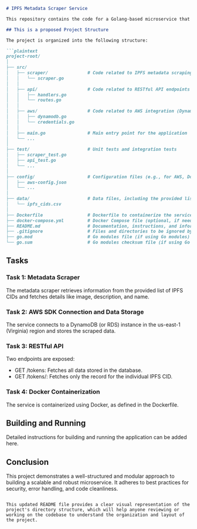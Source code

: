 ```markdown
# IPFS Metadata Scraper Service

This repository contains the code for a Golang-based microservice that fulfills the requirements of a coding challenge. The service is designed to scrape metadata from a provided list of IPFS URIs and store the data in an AWS database service, such as DynamoDB. Additionally, it exposes two RESTful API endpoints to retrieve the scraped data.

## This is a proposed Project Structure

The project is organized into the following structure:

```plaintext
project-root/
│
├── src/
│   ├── scraper/               # Code related to IPFS metadata scraping
│   │   └── scraper.go
│   │
│   ├── api/                   # Code related to RESTful API endpoints
│   │   ├── handlers.go
│   │   └── routes.go
│   │
│   ├── aws/                   # Code related to AWS integration (DynamoDB, etc.)
│   │   ├── dynamodb.go
│   │   └── credentials.go
│   │
│   ├── main.go                # Main entry point for the application
│   └── ...
│
├── test/                      # Unit tests and integration tests
│   ├── scraper_test.go
│   ├── api_test.go
│   └── ...
│
├── config/                    # Configuration files (e.g., for AWS, Docker)
│   ├── aws-config.json
│   └── ...
│
├── data/                      # Data files, including the provided list of CIDs
│   └── ipfs_cids.csv
│
├── Dockerfile                 # Dockerfile to containerize the service
├── docker-compose.yml         # Docker Compose file (optional, if needed)
├── README.md                  # Documentation, instructions, and information about the project
├── .gitignore                 # Files and directories to be ignored by Git
├── go.mod                     # Go modules file (if using Go modules)
└── go.sum                     # Go modules checksum file (if using Go modules)
```

## Tasks

### Task 1: Metadata Scraper
The metadata scraper retrieves information from the provided list of IPFS CIDs and fetches details like image, description, and name.

### Task 2: AWS SDK Connection and Data Storage
The service connects to a DynamoDB (or RDS) instance in the us-east-1 (Virginia) region and stores the scraped data.

### Task 3: RESTful API
Two endpoints are exposed:
- GET /tokens: Fetches all data stored in the database.
- GET /tokens/<cid>: Fetches only the record for the individual IPFS CID.

### Task 4: Docker Containerization
The service is containerized using Docker, as defined in the Dockerfile.

## Building and Running

Detailed instructions for building and running the application can be added here.

## Conclusion

This project demonstrates a well-structured and modular approach to building a scalable and robust microservice. It adheres to best practices for security, error handling, and code cleanliness.
```

This updated README file provides a clear visual representation of the project's directory structure, which will help anyone reviewing or working on the codebase to understand the organization and layout of the project.

